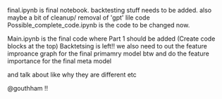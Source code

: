 
final.ipynb is final notebook. backtesting stuff needs to be added. also maybe a bit of cleanup/ removal of 'gpt' lile code
Possible_complete_code.ipynb is the code to be changed now.


Main.ipynb is the final code where Part 1 should be added (Create code blocks at the top)
Backtetsing is left!!
we also need to out the feature improance graph for the final primamry model btw
and do the feature importance for the final meta model

and talk about like why they are different etc

@gouthham !!
